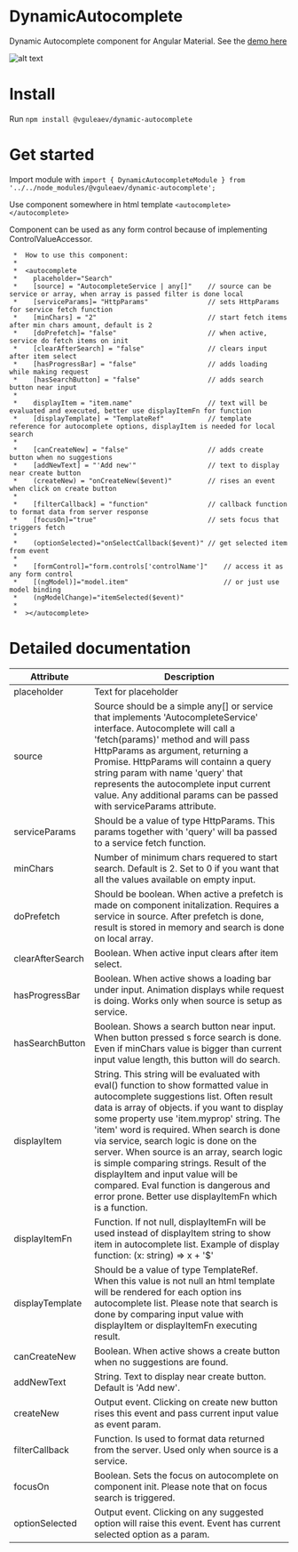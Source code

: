 # DynamicAutocomplete
Dynamic Autocomplete component for Angular Material. See the [demo here](https://vguleaev.github.io/DynamicAutocomplete/)

![alt text](https://pp.userapi.com/c845417/v845417502/b1b35/QT0YqgKaKb4.jpg)

# Install
Run `npm install @vguleaev/dynamic-autocomplete`

# Get started
Import module with `import { DynamicAutocompleteModule } from '../../node_modules/@vguleaev/dynamic-autocomplete';`

Use component somewhere in html template `<autocomplete></autocomplete>`

Component can be used as any form control because of implementing ControlValueAccessor.

     *  How to use this component:
     *
     *  <autocomplete
     *    placeholder="Search"
     *    [source] = "AutocompleteService | any[]"    // source can be service or array, when array is passed filter is done local
     *    [serviceParams]= "HttpParams"               // sets HttpParams for service fetch function
     *    [minChars] = "2"                            // start fetch items after min chars amount, default is 2
     *    [doPrefetch]= "false"                       // when active, service do fetch items on init
     *    [clearAfterSearch] = "false"                // clears input after item select
     *    [hasProgressBar] = "false"                  // adds loading while making request
     *    [hasSearchButton] = "false"                 // adds search button near input
     *
     *    displayItem = "item.name"                   // text will be evaluated and executed, better use displayItemFn for function
     *    [displayTemplate] = "TemplateRef"           // template reference for autocomplete options, displayItem is needed for local search
     *
     *    [canCreateNew] = "false"                    // adds create button when no suggestions
     *    [addNewText] = "'Add new'"                  // text to display near create button
     *    (createNew) = "onCreateNew($event)"         // rises an event when click on create button
     *
     *    [filterCallback] = "function"               // callback function to format data from server response
     *    [focusOn]="true"                            // sets focus that triggers fetch
     *
     *    (optionSelected)="onSelectCallback($event)" // get selected item from event
     *
     *    [formControl]="form.controls['controlName']"    // access it as any form control
     *    [(ngModel)]="model.item"                        // or just use model binding
     *    (ngModelChange)="itemSelected($event)"
     *
     *  ></autocomplete>
     
 # Detailed documentation
 
| Attribute        | Description |
| -------------    | ------------- |
| placeholder      | Text for placeholder |
| source           | Source should be a simple any[] or service that implements 'AutocompleteService' interface. Autocomplete will call a 'fetch(params)' method and will pass HttpParams as argument, returning a Promise. HttpParams will containn a query string param with name 'query' that represents the autocomplete input current value. Any additional params can be passed with serviceParams attribute.  |
| serviceParams    | Should be a value of type HttpParams. This params together with 'query' will ba passed to a service fetch function.|
| minChars         | Number of minimum chars requered to start search. Default is 2. Set to 0 if you want that all the values available on empty input. |
| doPrefetch       | Should be boolean. When active a prefetch is made on component initalization. Requires a service in source. After prefetch is done, result is stored in memory and search is done on local array. |
| clearAfterSearch | Boolean. When active input clears after item select. |
| hasProgressBar   | Boolean. When active shows a loading bar under input. Animation displays while request is doing. Works only when source is setup as service. |
| hasSearchButton  | Boolean. Shows a search button near input. When button pressed s force search is done. Even if minChars value is bigger than current input value length, this button will do search. |
| displayItem      | String. This string will be evaluated with eval() function to show formatted value in autocomplete suggestions list. Often result data is array of objects. if you want to display some property use 'item.myprop' string. The 'item' word is required. When search is done via service, search logic is done on the server. When source is an array, search logic is simple comparing strings. Result of the displayItem and input value will be compared. Eval function is dangerous and error prone. Better use displayItemFn which is a function. |
| displayItemFn | Function. If not null, displayItemFn will be used instead of displayItem string to show item in autocomplete list. Example of display function: (x: string) => x + '$' |
| displayTemplate | Should be a value of type TemplateRef. When this value is not null an html template will be rendered for each option ins autocomplete list. Please note that search is done by comparing input value with displayItem or displayItemFn executing result. |
| canCreateNew | Boolean. When active shows a create button when no suggestions are found. | 
| addNewText   | String. Text to display near create button. Default is 'Add new'. | 
| createNew    | Output event. Clicking on create new button rises this event and pass current input value as event param. | 
| filterCallback | Function. Is used to format data returned from the server. Used only when source is a service. |
| focusOn      | Boolean. Sets the focus on autocomplete on component init. Please note that on focus search is triggered. | 
| optionSelected | Output event. Clicking on any suggested option will raise this event. Event has current selected option as a param. |

